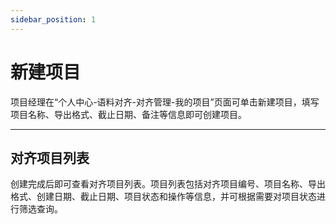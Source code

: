 ```yaml
---
sidebar_position: 1
---
```

新建项目
====

项目经理在“个人中心-语料对齐-对齐管理-我的项目”页面可单击新建项目，填写项目名称、导出格式、截止日期、备注等信息即可创建项目。


* * *

对齐项目列表
------

创建完成后即可查看对齐项目列表。项目列表包括对齐项目编号、项目名称、导出格式、创建日期、截止日期、项目状态和操作等信息，并可根据需要对项目状态进行筛选查询。
